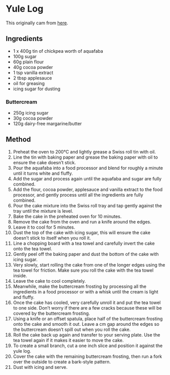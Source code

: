 
# Yule Log # 

This originally cam from [here](https://www.wearesovegan.com/classic-vegan-yule-log/).

## Ingredients ## 

- 1 x 400g tin of chickpea worth of aquafaba
- 100g sugar
- 60g plain flour
- 40g cocoa powder
- 1 tsp vanilla extract
- 2 tbsp applesauce
- oil for greasing
- icing sugar for dusting

### Buttercream

- 250g icing sugar
- 30g cocoa powder
- 120g dairy-free margarine/butter

## Method ## 

1. Preheat the oven to 200°C and lightly grease a Swiss roll tin with oil. 
2. Line the tin with baking paper and grease the baking paper with oil to ensure the cake doesn’t stick.
3. Pour the aquafaba into a food processor and blend for roughly a minute until it turns white and fluffy. 
4. Add the sugar and process again until the aquafaba and sugar are fully combined.
5. Add the flour, cocoa powder, applesauce and vanilla extract to the food processor, and gently process until all the ingredients are fully combined.
6. Pour the cake mixture into the Swiss roll tray and tap gently against the tray until the mixture is level.
7. Bake the cake in the preheated oven for 10 minutes.
8. Remove the cake from the oven and run a knife around the edges.
9. Leave it to cool for 5 minutes.
10. Dust the top of the cake with icing sugar, this will ensure the cake doesn’t stick to itself when you roll it.
11. Line a chopping board with a tea towel and carefully invert the cake onto the tea towel.
12. Gently peel off the baking paper and dust the bottom of the cake with icing sugar.
13. Very slowly, start rolling the cake from one of the longer edges using the tea towel for friction. Make sure you roll the cake with the tea towel inside.
14. Leave the cake to cool completely.
15. Meanwhile, make the buttercream frosting by processing all the ingredients in a food processor or with a whisk until the cream is light and fluffy.
16. Once the cake has cooled, very carefully unroll it and put the tea towel to one side. Don’t worry if there are a few cracks because these will be covered by the buttercream frosting.
17. Using a knife or an offset spatula, place half of the buttercream frosting onto the cake and smooth it out. Leave a cm gap around the edges so the buttercream doesn’t spill out when you roll the cake.
18. Roll the cake back up again and transfer to your serving plate. Use the tea towel again if it makes it easier to move the cake.
19. To create a small branch, cut a one inch slice and position it against the yule log.
20. Cover the cake with the remaining buttercream frosting, then run a fork over the outside to create a bark-style pattern.
21. Dust with icing and serve.

